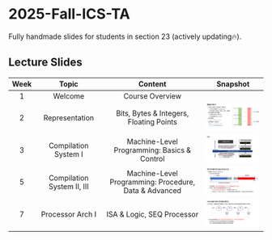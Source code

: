 # 2025-Fall-ICS-TA
Fully handmade slides for students in section 23 (actively updating🔥).

## Lecture Slides
| Week   | Topic                                  |Content|Snapshot|
|:--------:|:----------------------------------------:|:-------------------------------:|:-------:|
| 1 | Welcome|Course Overview| |
| 2 | Representation|Bits, Bytes & Integers, Floating Points|<img src="./figs/Week2.svg" width="200">|
| 3 | Compilation System I|Machine-Level Programming: Basics & Control|<img src="./figs/Week3.svg" width="200">|
| 5 | Compilation System II, III|Machine-Level Programming: Procedure, Data & Advanced|<img src="./figs/Week5.svg" width="200">|
| 7 | Processor Arch I|ISA & Logic, SEQ Processor|<img src="./figs/Week7.svg" width="200">|
